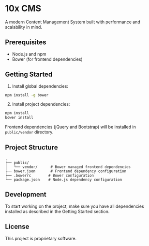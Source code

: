 # 10x CMS

A modern Content Management System built with performance and scalability in mind.

## Prerequisites

- Node.js and npm
- Bower (for frontend dependencies)

## Getting Started

1. Install global dependencies:
```bash
npm install -g bower
```

2. Install project dependencies:
```bash
npm install
bower install
```

Frontend dependencies (jQuery and Bootstrap) will be installed in `public/vendor` directory.

## Project Structure

```
.
├── public/
│   └── vendor/      # Bower managed frontend dependencies
├── bower.json       # Frontend dependency configuration
├── .bowerrc        # Bower configuration
└── package.json    # Node.js dependency configuration
```

## Development

To start working on the project, make sure you have all dependencies installed as described in the Getting Started section.

## License

This project is proprietary software.
